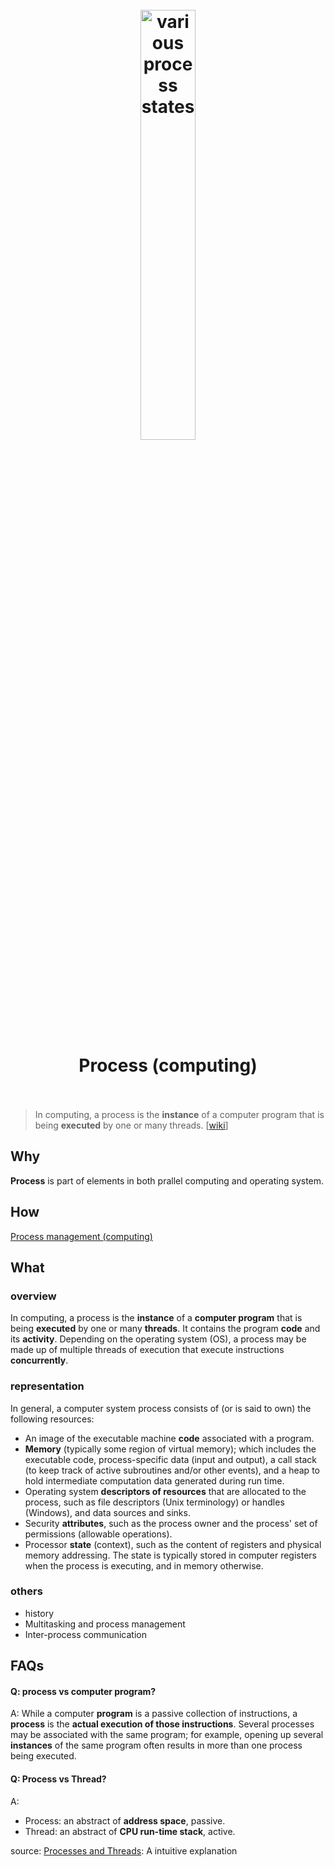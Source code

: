 <h1 align="center">
<br>
	<a href="https://www.wikiwand.com/en/Process_(computing)">
  <img src="https://i.imgur.com/cyQ3ElJ.png" alt="various process states" width=42%">
  </a>
  <br><br>
Process (computing) 
  <br><br>
</h1>

> In computing, a process is the **instance** of a computer program that is being **executed** by one or many threads. [[wiki](https://www.wikiwand.com/en/Process_(computing))]

## Why 

**Process** is part of elements in both prallel computing and operating system.

## How

[Process management (computing) ](https://www.wikiwand.com/en/Process_management_(computing))

## What 

### overview

In computing, a process is the **instance** of a **computer program** that is being **executed** by one or many **threads**. It contains the program **code** and its **activity**. Depending on the operating system (OS), a process may be made up of multiple threads of execution that execute instructions **concurrently**.

### representation 

In general, a computer system process consists of (or is said to own) the following resources:

* An image of the executable machine **code** associated with a program.
* **Memory** (typically some region of virtual memory); which includes the executable code, process-specific data (input and output), a call stack (to keep track of active subroutines and/or other events), and a heap to hold intermediate computation data generated during run time.
* Operating system **descriptors of resources** that are allocated to the process, such as file descriptors (Unix terminology) or handles (Windows), and data sources and sinks.
* Security **attributes**, such as the process owner and the process' set of permissions (allowable operations).
* Processor **state** (context), such as the content of registers and physical memory addressing. The state is typically stored in computer registers when the process is executing, and in memory otherwise.

### others

* history
* Multitasking and process management
* Inter-process communication

## FAQs

#### Q: process vs computer program?

A: While a computer **program** is a passive collection of instructions, a **process** is the **actual execution of those instructions**. Several processes may be associated with the same program; for example, opening up several **instances** of the same program often results in more than one process being executed.

#### Q: Process vs Thread?

A: 

* Process: an abstract of **address space**, passive.
* Thread: an abstract of **CPU run-time stack**, active.

source: [Processes and Threads](http://www.qnx.com/developers/docs/6.4.1/neutrino/getting_started/s1_procs.html):  A intuitive explanation 

